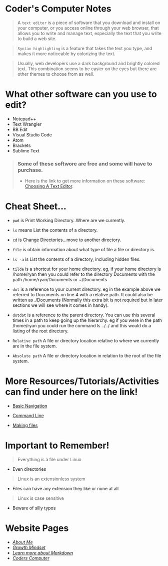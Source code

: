 # **Coder's Computer Notes**

> A `text editor` is a piece of software that you download and install on
your computer, or you access online through your web browser, that
allows you to write and manage text, especially the text that you write
to build a web site.


> `Syntax highlighting` is a feature that takes the text you
type, and makes it more noticeable by colorizing the text.


> Usually, web developers use a dark background and
brightly colored text. This combination seems to be easier on the eyes
but there are other themes to choose from as well.


# What other software can you use to edit?

- Notepad++
- Text Wrangler
- BB Edit
- Visual Studio Code
- Atom
- Brackets
- Sublime Text

> ### Some of these softwore are free and some will have to purchase. 
> - Here is the link to get more information on these software: [Choosing A Text Editor](https://codefellows.github.io/code-102-guide/curriculum/class-02/Choosing-A-Text-Editor--The-Older-Coder.pdf).




# Cheat Sheet...

- `pwd` is Print Working Directory..Where are we currently.
- `ls` means List the contents of a directory.
- `cd` is Change Directories...move to another directory.
- `file` is obtain information about what type of file a file or directory is.
- `ls -a` is List the contents of a directory, including hidden files.
- `tilde` is a shortcut for your home directory. eg, 
if your home directory is /home/ryan then you could refer to the directory Documents with the path /home/ryan/Documents or ~/Documents
- `dot` is a reference to your current directory. 
eg in the example above we referred to Documents on line 4 with a relative path. It could also be written as ./Documents (Normally this extra bit is not required but in later sections we will see where it comes in handy).
- `dotdot` is a reference to the parent directory. 
You can use this several times in a path to keep going up the hierarchy. eg 
if you were in the path /home/ryan you could run the command ls ../../ and this would do a listing of the root directory.

- `Relative path`
A file or directory location relative to where we currently are in the file system.
- `Absolute path`
A file or directory location in relation to the root of the file system.

# More Resources/Tutorials/Activities can find under here on the link!

* [Basic Navigation](https://ryanstutorials.net/linuxtutorial/navigation.php)

* [Command Line](https://ryanstutorials.net/linuxtutorial/aboutfiles.php)

* [Making files](https://ryanstutorials.net/linuxtutorial/aboutfiles.php)

# Important to Remember!

> Everything is a file under Linux

* Even directories

> Linux is an extensionless system

* Files can have any extension they like or none at all

> Linux is case sensitive

* Beware of silly typos



# Website Pages
- [*About Me*](/README.md)
- [*Growth Mindset*](/GrowthMindset.md)
- [*Learn more about Markdown*](/Learning_Markdown.md)
- [*Coders Computer*](CodersComputer.md)



